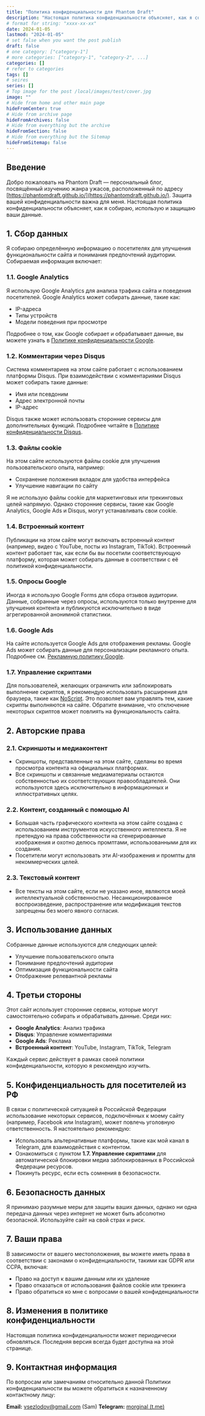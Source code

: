 ```yaml
---
title: "Политика конфиденциальности для Phantom Draft"
description: "Настоящая политика конфиденциальности объясняет, как я собираю, использую и защищаю ваши данные."
# format for string: "xxxx-xx-xx"
date: 2024-01-05
lastmod: "2024-01-05"
# set false when you want the post publish
draft: false
# one category: ["category-1"]
# more categories: ["category-1", "category-2", ...]
categories: []
# refer to categories
tags: []
# seires
series: []
# Top image for the post /local/images/test/cover.jpg
image: ""
# Hide from home and other main page
hideFromCenter: true
# Hide from archive page
hideFromArchives: false
# Hide from everything but the archive
hideFromSection: false
# Hide from everything but the Sitemap
hideFromSitemap: false
---
```

## Введение

Добро пожаловать на Phantom Draft — персональный блог, посвящённый изучению жанра ужасов, расположенный по адресу [https://phantomdraft.github.io/](https://phantomdraft.github.io/). Защита вашей конфиденциальности важна для меня. Настоящая политика конфиденциальности объясняет, как я собираю, использую и защищаю ваши данные.

## 1. Сбор данных

Я собираю определённую информацию о посетителях для улучшения функциональности сайта и понимания предпочтений аудитории. Собираемая информация включает:

### 1.1. Google Analytics

Я использую Google Analytics для анализа трафика сайта и поведения посетителей. Google Analytics может собирать данные, такие как:

- IP-адреса
- Типы устройств
- Модели поведения при просмотре

Подробнее о том, как Google собирает и обрабатывает данные, вы можете узнать в <a href="https://policies.google.com/privacy" rel="nofollow" target="_blank">Политике конфиденциальности Google</a>.

### 1.2. Комментарии через Disqus

Система комментариев на этом сайте работает с использованием платформы Disqus. При взаимодействии с комментариями Disqus может собирать такие данные:

- Имя или псевдоним
- Адрес электронной почты
- IP-адрес

Disqus также может использовать сторонние сервисы для дополнительных функций. Подробнее читайте в <a href="https://help.disqus.com/en/articles/1717103-disqus-privacy-policy" rel="nofollow" target="_blank">Политике конфиденциальности Disqus</a>.

### 1.3. Файлы cookie

На этом сайте используются файлы cookie для улучшения пользовательского опыта, например:

- Сохранение положения вкладок для удобства интерфейса
- Улучшение навигации по сайту

Я не использую файлы cookie для маркетинговых или трекинговых целей напрямую. Однако сторонние сервисы, такие как Google Analytics, Google Ads и Disqus, могут устанавливать свои cookie.

### 1.4. Встроенный контент

Публикации на этом сайте могут включать встроенный контент (например, видео с YouTube, посты из Instagram, TikTok). Встроенный контент работает так, как если бы вы посетили соответствующую платформу, которая может собирать данные в соответствии с её политикой конфиденциальности.

### 1.5. Опросы Google

Иногда я использую Google Forms для сбора отзывов аудитории. Данные, собранные через опросы, используются только внутренне для улучшения контента и публикуются исключительно в виде агрегированной анонимной статистики.

### 1.6. Google Ads

На сайте используется Google Ads для отображения рекламы. Google Ads может собирать данные для персонализации рекламного опыта. Подробнее см. <a href="https://policies.google.com/technologies/ads" rel="nofollow" target="_blank">Рекламную политику Google</a>.

### 1.7. Управление скриптами

Для пользователей, желающих ограничить или заблокировать выполнение скриптов, я рекомендую использовать расширения для браузера, такие как <a href="https://noscript.net/" rel="nofollow" target="_blank">NoScript</a>. Это позволяет вам управлять тем, какие скрипты выполняются на сайте. Обратите внимание, что отключение некоторых скриптов может повлиять на функциональность сайта.

## 2. Авторские права

### 2.1. Скриншоты и медиаконтент

- Скриншоты, представленные на этом сайте, сделаны во время просмотра контента на официальных платформах.
- Все скриншоты и связанные медиаматериалы остаются собственностью их соответствующих правообладателей. Они используются здесь исключительно в информационных и иллюстративных целях.

### 2.2. Контент, созданный с помощью AI

- Большая часть графического контента на этом сайте создана с использованием инструментов искусственного интеллекта. Я не претендую на права собственности на сгенерированные изображения и охотно делюсь промптами, использованными для их создания.
- Посетители могут использовать эти AI-изображения и промпты для некоммерческих целей.

### 2.3. Текстовый контент

- Все тексты на этом сайте, если не указано иное, являются моей интеллектуальной собственностью. Несанкционированное воспроизведение, распространение или модификация текстов запрещены без моего явного согласия.

## 3. Использование данных

Собранные данные используются для следующих целей:

- Улучшение пользовательского опыта
- Понимание предпочтений аудитории
- Оптимизация функциональности сайта
- Отображение релевантной рекламы

## 4. Третьи стороны

Этот сайт использует сторонние сервисы, которые могут самостоятельно собирать и обрабатывать данные. Среди них:

- **Google Analytics**: Анализ трафика
- **Disqus**: Управление комментариями
- **Google Ads**: Реклама
- **Встроенный контент**: YouTube, Instagram, TikTok, Telegram

Каждый сервис действует в рамках своей политики конфиденциальности, которую я рекомендую изучить.

## 5. Конфиденциальность для посетителей из РФ

В связи с политической ситуацией в Российской Федерации использование некоторых сервисов, подключённых к моему сайту (например, Facebook или Instagram), может повлечь уголовную ответственность. Я настоятельно рекомендую:

- Использовать альтернативные платформы, такие как мой канал в Telegram, для взаимодействия с контентом.
- Ознакомиться с пунктом **1.7. Управление скриптами** для автоматической блокировки медиа заблокированных в Российской Федерации ресурсов.
- Покинуть ресурс, если есть сомнения в безопасности.

## 6. Безопасность данных

Я принимаю разумные меры для защиты ваших данных, однако ни одна передача данных через интернет не может быть абсолютно безопасной. Используйте сайт на свой страх и риск.

## 7. Ваши права

В зависимости от вашего местоположения, вы можете иметь права в соответствии с законами о конфиденциальности, такими как GDPR или CCPA, включая:

- Право на доступ к вашим данным или их удаление
- Право отказаться от использования файлов cookie или трекинга
- Право обратиться ко мне с вопросами о вашей конфиденциальности

## 8. Изменения в политике конфиденциальности

Настоящая политика конфиденциальности может периодически обновляться. Последняя версия всегда будет доступна на этой странице.

## 9. Контактная информация

По вопросам или замечаниям относительно данной Политики конфиденциальности вы можете обратиться к назначенному контактному лицу:

**Email:** <a href="mailto:vsezlodov@gmail.com">vsezlodov@gmail.com (Sam)</a>
**Telegram:** <a href="https://t.me/morguenal" rel="nofollow" target="_blank">morginal (t.me)</a>